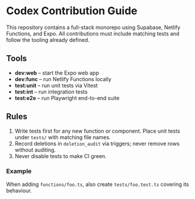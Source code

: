 # Codex Contribution Guide

This repository contains a full-stack monorepo using Supabase, Netlify Functions, and Expo. All contributions must include matching tests and follow the tooling already defined.

## Tools
- **dev:web** – start the Expo web app
- **dev:func** – run Netlify Functions locally
- **test:unit** – run unit tests via Vitest
- **test:int** – run integration tests
- **test:e2e** – run Playwright end-to-end suite

## Rules
1. Write tests first for any new function or component. Place unit tests under `tests/` with matching file names.
2. Record deletions in `deletion_audit` via triggers; never remove rows without auditing.
3. Never disable tests to make CI green.

### Example
When adding `functions/foo.ts`, also create `tests/foo.test.ts` covering its behaviour.
